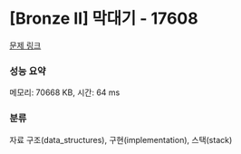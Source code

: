 # [Bronze II] 막대기 - 17608 

[문제 링크](https://www.acmicpc.net/problem/17608) 

### 성능 요약

메모리: 70668 KB, 시간: 64 ms

### 분류

자료 구조(data_structures), 구현(implementation), 스택(stack)


